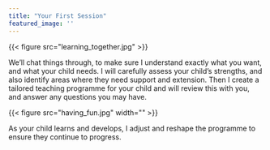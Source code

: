 ```yaml
---
title: "Your First Session"
featured_image: ''
---
```


{{< figure src="learning_together.jpg" >}}

We’ll chat things through, to make sure I understand exactly what you want, and what your child needs. I will carefully assess your child’s strengths, and also identify areas where they need support and extension. Then I create a tailored teaching programme for your child and will review this with you, and answer any questions you may have.

{{< figure src="having_fun.jpg" width="" >}}

As your child learns and develops, I adjust and reshape the programme to ensure they continue to progress.